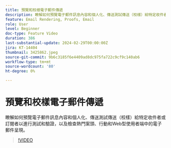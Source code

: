 ```yaml
---
title: 預覽和校樣電子郵件傳遞
description: 瞭解如何預覽電子郵件訊息內容和個人化、傳送測試傳送（校樣）給特定收件者或訂閱者以進行測試和驗證，以及檢查熱門案頭、行動和Web型使用者端中的電子郵件呈現。
feature: Email Rendering, Proofs, Email
role: User
level: Beginner
doc-type: Feature Video
duration: 386
last-substantial-update: 2024-02-29T00:00:00Z
jira: KT-14404
thumbnail: 3425862.jpeg
source-git-commit: 9b6c3185f6e4409ad8dc975fa722c9cf9c140ab6
workflow-type: tm+mt
source-wordcount: '80'
ht-degree: 0%

---
```



# 預覽和校樣電子郵件傳遞

瞭解如何預覽電子郵件訊息內容和個人化、傳送測試傳送（校樣）給特定收件者或訂閱者以進行測試和驗證，以及檢查熱門案頭、行動和Web型使用者端中的電子郵件呈現。

>[!VIDEO](https://video.tv.adobe.com/v/3425862/?learn=on)
